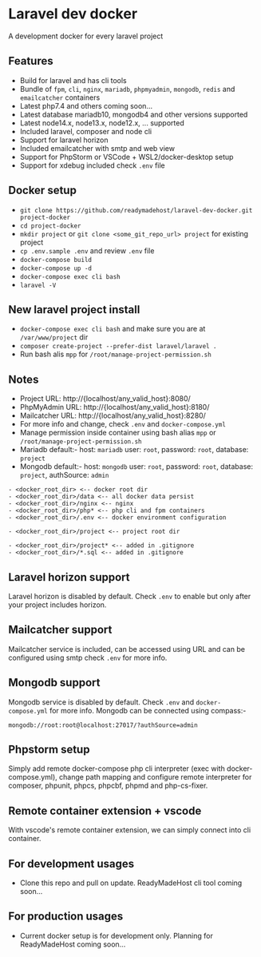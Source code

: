 # Laravel dev docker

A development docker for every laravel project


## Features

- Build for laravel and has cli tools
- Bundle of `fpm`, `cli`, `nginx`, `mariadb`, `phpmyadmin`, `mongodb`, `redis` and `emailcatcher` containers
- Latest php7.4 and others coming soon...
- Latest database mariadb10, mongodb4 and other versions supported
- Latest node14.x, node13.x, node12.x, ... supported
- Included laravel, composer and node cli
- Support for laravel horizon
- Included emailcatcher with smtp and web view
- Support for PhpStorm or VSCode + WSL2/docker-desktop setup
- Support for xdebug included check `.env` file


## Docker setup

- `git clone https://github.com/readymadehost/laravel-dev-docker.git project-docker`
- `cd project-docker`
- `mkdir project` or `git clone <some_git_repo_url> project` for existing project
- `cp .env.sample .env` and review `.env` file
- `docker-compose build`
- `docker-compose up -d`
- `docker-compose exec cli bash`
- `laravel -V`


## New laravel project install

- `docker-compose exec cli bash` and make sure you are at `/var/www/project` dir
- `composer create-project --prefer-dist laravel/laravel .`
- Run bash alis `mpp` for `/root/manage-project-permission.sh`


## Notes

- Project URL: http://{localhost/any_valid_host}:8080/
- PhpMyAdmin URL: http://{localhost/any_valid_host}:8180/
- Mailcatcher URL: http://{localhost/any_valid_host}:8280/
- For more info and change, check `.env` and `docker-compose.yml`
- Manage permission inside container using bash alias `mpp` or `/root/manage-project-permission.sh`
- Mariadb default:- host: `mariadb` user: `root`, password: `root`, database: `project`
- Mongodb default:- host: `mongodb` user: `root`, password: `root`, database: `project`, authSource: `admin`

```text
- <docker_root_dir> <-- docker root dir
- <docker_root_dir>/data <-- all docker data persist
- <docker_root_dir>/nginx <-- nginx
- <docker_root_dir>/php* <-- php cli and fpm containers
- <docker_root_dir>/.env <-- docker environment configuration

- <docker_root_dir>/project <-- project root dir

- <docker_root_dir>/project* <-- added in .gitignore
- <docker_root_dir>/*.sql <-- added in .gitignore
```


## Laravel horizon support

Laravel horizon is disabled by default. Check `.env` to enable but only after your project includes horizon.


## Mailcatcher support

Mailcatcher service is included, can be accessed using URL and can be configured using smtp check `.env` for more info.


## Mongodb support

Mongodb service is disabled by default. Check `.env` and `docker-compose.yml` for more info. Mongodb can be connected using compass:-

```
mongodb://root:root@localhost:27017/?authSource=admin
```


## Phpstorm setup

Simply add remote docker-compose php cli interpreter (exec with docker-compose.yml), change path mapping and configure remote interpreter for composer, phpunit, phpcs, phpcbf, phpmd and php-cs-fixer.


## Remote container extension + vscode

With vscode's remote container extension, we can simply connect into cli container.


## For development usages

- Clone this repo and pull on update. ReadyMadeHost cli tool coming soon...


## For production usages

- Current docker setup is for development only. Planning for ReadyMadeHost coming soon...
